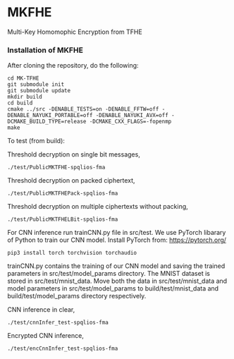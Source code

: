 # MKFHE
Multi-Key Homomophic Encryption from TFHE

### Installation of MKFHE

After cloning the repository, do the following: 
```
cd MK-TFHE 
git submodule init
git submodule update 
mkdir build
cd build
cmake ../src -DENABLE_TESTS=on -DENABLE_FFTW=off -DENABLE_NAYUKI_PORTABLE=off -DENABLE_NAYUKI_AVX=off -DCMAKE_BUILD_TYPE=release -DCMAKE_CXX_FLAGS=-fopenmp
make
```

To test (from build):

Threshold decryption on single bit messages,
```
./test/PublicMKTFHE-spqlios-fma
```
Threshold decryption on packed ciphertext,
```
./test/PublicMKTFHEPack-spqlios-fma
```
Threshold decryption on multiple ciphertexts without packing,
```
./test/PublicMKTFHELBit-spqlios-fma
```
For CNN inference run trainCNN.py file in src/test. We use PyTorch libarary of Python to train our CNN model. Install PyTorch from: https://pytorch.org/
```
pip3 install torch torchvision torchaudio
```
trainCNN.py contains the training of our CNN model and saving the trained parameters in src/test/model_params directory. The MNIST dataset is stored in src/test/mnist_data. Move both the data in src/test/mnist_data and model parameters in src/test/model_params to build/test/mnist_data and build/test/model_params directory respectively.

CNN inference in clear,
```
./test/cnnInfer_test-spqlios-fma
```

Encrypted CNN inference,
```
./test/encCnnInfer_test-spqlios-fma
```

